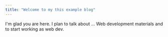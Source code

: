 ```yaml
---
title: "Welcome to my this example blog"
---
```


I'm glad you are here. I plan to talk about ...
Web development materials and to start working as web dev.
